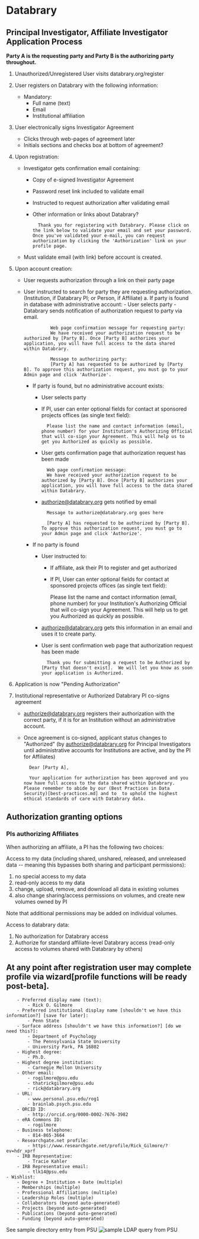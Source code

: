 # Databrary
## Principal Investigator, Affiliate Investigator Application Process
			

**Party A is the requesting party and Party B is the authorizing party throughout.**

1. Unauthorized/Unregistered User visits databrary.org/register
1. User registers on Databrary with the following information:
	- Mandatory:
		- Full name (text)
		- Email
		- Institutional affiliation
1. User electronically signs Investigator Agreement
	- Clicks through web-pages of agreement later 
	- Initials sections and checks box at bottom of agreement?
1. Upon registration:
	- Investigator gets confirmation email containing:
		- Copy of e-signed Investigator Agreement
		- Password reset link included to validate email
		- Instructed to request authorization after validating email
		- Other information or links about Databrary?

				Thank you for registering with Databrary. Please click on the link below to validate your email and set your password. Once you've validated your e-mail, you can request authorization by clicking the 'Authorization' link on your profile page.
				
	- Must validate email (with link) before account is created.
1. Upon account creation:
	- User requests authorization through a link on their party page 
	- User instructed to search for party they are requesting authorization. (Institution, if Databrary PI; or Person, if Affiliate)
		a. If party is found in database with administrative account:
			- User selects party
			- Databrary sends notification of authorization request to party via email. 
					
					Web page confirmation message for requesting party:			
					We have received your authorization request to be authorized by [Party B]. Once [Party B] authorizes your application, you will have full access to the data shared within Databrary.
					
					Message to authorizing party:
					[Party A] has requested to be authorized by [Party B]. To approve this authorization request, you must go to your Admin page and click 'Authorize'. 
					
					
		- If party is found, but no administrative account exists:
			- User selects party 
			- If PI, user can enter optional fields for contact at sponsored projects offices (as single text field):

					Please list the name and contact information (email, phone number) for your Institution's Authorizing Official that will co-sign your Agreement. This will help us to get you Authorized as quickly as possible.
			- User gets confirmation page that authorization request has been made
			
			
					Web page confirmation message:							
					We have received your authorization request to be authorized by [Party B]. Once [Party B] authorizes your application, you will have full access to the data shared within Databrary.
					
			- authorize@databrary.org gets notified by email 
			
					Message to authorize@databrary.org goes here
					
					[Party A] has requested to be authorized by [Party B]. To approve this authorization request, you must go to your Admin page and click 'Authorize'.
									
		- If no party is found
			- User instructed to:
				- If affiliate, ask their PI to register and get authorized
				- If PI, User can enter optional fields for contact at sponsored projects offices (as single text field):

					Please list the name and contact information (email, phone number) for your Institution's Authorizing Official that will co-sign your Agreement. This will help us to get you Authorized as quickly as possible.

			- authorize@databrary.org gets this information in an email and uses it to create party.
			- User is sent confirmation web page that authorization request has been made
			
					Thank you for submitting a request to be Authorized by [Party that doesn't exist].	We will let you know as soon your application is Authorized.
		
1. Application is now "Pending Authorization"
	
1. Institutional representative or Authorized Databrary PI co-signs agreement
	- authorize@databrary.org registers their authorization with the correct party, if it is for an Institution without an administrative account. 
	- Once agreement is co-signed, applicant status changes to "Authorized" (by authorize@databrary.org for Principal Investigators until administrative accounts for Institutions are active, and by the PI for Affiliates)
	
			Dear [Party A],
			
			Your application for authorization has been approved and you now have full access to the data shared within Databrary. Please remember to abide by our (Best Practices in Data Security)[best-practices.md] and to  to uphold the highest ethical standards of care with Databrary data. 
			
## Authorization granting options

### PIs authorizing Affiliates

When authorizing an affiliate, a PI has the following two choices:

Access to my data (including shared, unshared, released, and unreleased data -- meaning this bypasses both sharing and participant permissions):

1. no special access to my data
1. read-only access to my data
1. change, upload, remove, and download all data in existing volumes
1. also change sharing/access permissions on volumes, and create new volumes owned by PI

Note that additional permissions may be added on individual volumes.

Access to databrary data:

1. No authorization for Databrary access
1. Authorize for standard affiliate-level Databrary access (read-only access to volumes shared with Databrary by others)

## At any point after registration user may complete profile via wizard[profile functions will be ready post-beta].
		- Preferred display name (text): 
			- Rick O. Gilmore
		- Preferred institutional display name [shouldn't we have this information?] [save for later]: 
			- Penn State
		- Surface address [shouldn't we have this information?] [do we need this?]: 
			- Department of Psychology
			- The Pennsylvania State University
			- University Park, PA 16802
		- Highest degree:
			- Ph.D.
		- Highest degree institution:
			- Carnegie Mellon University
		- Other email:
			- rogilmore@psu.edu
			- thatrickgilmore@psu.edu
			- rick@databrary.org
		- URL:
			- www.personal.psu.edu/rog1
			- brainlab.psych.psu.edu
		- ORCID ID:
			- http://orcid.org/0000-0002-7676-3982
		- eRA Commons ID:
			- rogilmore
		- Business telephone:
			- 814-865-3664
		- Researchgate.net profile:
			- https://www.researchgate.net/profile/Rick_Gilmore/?ev=hdr_xprf
		- IRB Representative:
			- Tracie Kahler
		- IRB Representative email:
			- tlk14@psu.edu
	- Wishlist:
		- Degree + Institution + Date (multiple)
		- Memberships (multiple)
		- Professional Affiliations (multiple)
		- Leadership Roles (multiple)
		- Collaborators (beyond auto-generated)
		- Projects (beyond auto-generated)
		- Publications (beyond auto-generated)
		- Funding (beyond auto-generated)
		
See sample directory entry from PSU ![sample LDAP query from PSU](rog1-psu-ldap.jpg)
